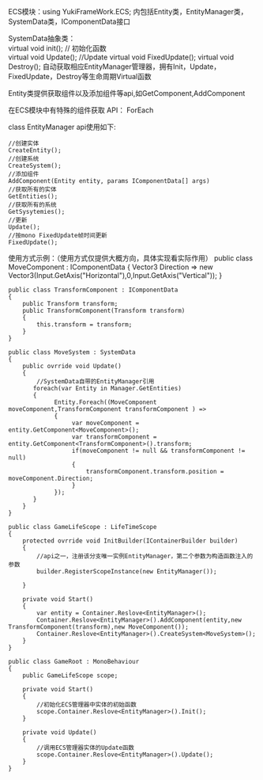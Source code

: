 ECS模块：using YukiFrameWork.ECS;
内包括Entity类，EntityManager类，SystemData类，IComponentData接口

SystemData抽象类：  
    virtual void init();    // 初始化函数    
    virtual void Update(); //Update
    virtual void FixedUpdate();
    virtual void Destroy();
    自动获取相应EntityManager管理器，拥有Init，Update，FixedUpdate，Destroy等生命周期Virtual函数

Entity类提供获取组件以及添加组件等api,如GetComponent,AddComponent

在ECS模块中有特殊的组件获取   API： ForEach

class EntityManager api使用如下:

    //创建实体
    CreateEntity();
    //创建系统
    CreateSystem();
    //添加组件
    AddComponent(Entity entity, params IComponentData[] args)
    //获取所有的实体
    GetEntities();
    //获取所有的系统
    GetSysytemies();
    //更新
    Update();
    //按mono FixedUpdate帧时间更新
    FixedUpdate();

使用方式示例：（使用方式仅提供大概方向，具体实现看实际作用）
    public class MoveComponent : IComponentData
    {
        Vector3 Direction => new Vector3(Input.GetAxis("Horizontal"),0,Input.GetAxis("Vertical"));
    }

    public class TransformComponent : IComponentData
    {
        public Transform transform;
        public TransformComponent(Transform transform)
        {
            this.transform = transform;
        }
    }

    public class MoveSystem : SystemData
    {    
        public ovrride void Update()
        {
            //SystemData自带的EntityManager引用
           foreach(var Entity in Manager.GetEntities)
           {
                 Entity.Foreach((MoveComponent moveComponent,TransformComponent transformComponent ) =>
                 {
                      var moveComponent = entity.GetComponent<MoveComponent>();
                      var transformComponent = entity.GetComponent<TransformComponent>().transform;
                      if(moveComponent != null && transformComponent != null)
                      {
                          transformComponent.transform.position = moveComponent.Direction;
                      }
                 });            
           }
        }
    }

    public class GameLifeScope : LifeTimeScope
    {
        protected ovrride void InitBuilder(IContainerBuilder builder)
        {        
            //api之一，注册该分支唯一实例EntityManager，第二个参数为构造函数注入的参数
            builder.RegisterScopeInstance(new EntityManager());
        
        }

        private void Start()
        {
            var entity = Container.Reslove<EntityManager>();      
            Container.Reslove<EntityManager>().AddComponent(entity,new TransformComponent(transform),new MoveComponent());
            Container.Reslove<EntityManager>().CreateSystem<MoveSystem>();
        }
    }

    public class GameRoot : MonoBehaviour
    {
        public GameLifeScope scope;

        private void Start()
        {
            //初始化ECS管理器中实体的初始函数
            scope.Container.Reslove<EntityManager>().Init();
        }
    
        private void Update()
        {
            //调用ECS管理器实体的Update函数
            scope.Container.Reslove<EntityManager>().Update();
        }
    }